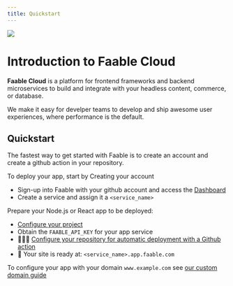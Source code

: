 ```yaml
---
title: Quickstart
---
```


![](https://api-cabled.app.faable.com/screenshot?url=https://core-brand-cards.app.faable.com/card/faable?title=Documentation)

# Introduction to Faable Cloud

**Faable Cloud** is a platform for frontend frameworks and backend microservices to build and integrate with your headless content, commerce, or database.

We make it easy for develper teams to develop and ship awesome user experiences, where performance is the default.

## Quickstart

The fastest way to get started with Faable is to create an account and create a github action in your repository.

To deploy your app, start by Creating your account

- Sign-up into Faable with your github account and access the [Dashboard](https://www.faable.com/dashboard)
- Create a service and assign it a `<service_name>`

Prepare your Node.js or React app to be deployed:

- [Configure your project](docs/project-config.md)
- Obtain the `FAABLE_API_KEY` for your app service
- 👨🏼‍💻 [Configure your repository for automatic deployment with a Github action](docs/build-via-github-action.md)
- 🚀 Your site is ready at: `<service_name>.app.faable.com`

To configure your app with your domain `www.example.com` see [our custom domain guide](docs/custom-domain.md)
